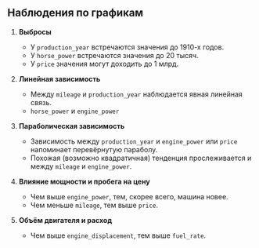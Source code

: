 ## Наблюдения по графикам

1. **Выбросы**  
   - У `production_year` встречаются значения до 1910-х годов.  
   - У `horse_power` встречаются значения до 20 тысяч.  
   - У `price` значения могут доходить до 1 млрд.  

2. **Линейная зависимость**  
   - Между `mileage` и `production_year` наблюдается явная линейная связь.
   - `horse_power` и `engine_power`

3. **Параболическая зависимость**  
   - Зависимость между `production_year` и `engine_power` или `price` напоминает перевёрнутую параболу.  
   - Похожая (возможно квадратичная) тенденция прослеживается и между `mileage` и `engine_power`.

4. **Влияние мощности и пробега на цену**  
   - Чем выше `engine_power`, тем, скорее всего, машина новее.  
   - Чем меньше `mileage`, тем выше `price`.

5. **Объём двигателя и расход**  
   - Чем выше `engine_displacement`, тем выше `fuel_rate`.
